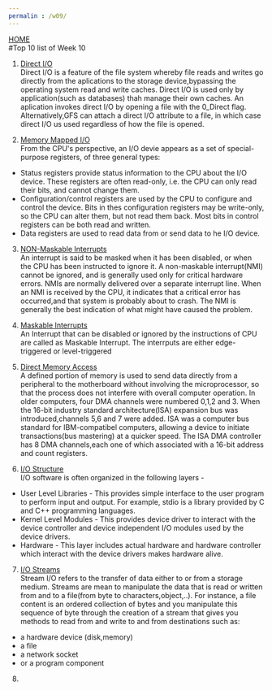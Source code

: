 ```yaml
---
permalin : /w09/
---
```

[HOME](../)
<br>
#Top 10 list of Week 10
<br>

1. [Direct I/O](https://access.redhat.com/documentation/en-us/red_hat_enterprise_linux/5/html/global_file_system/s1-manage-direct-io)<br>
Direct I/O is a feature of the file system whereby file reads and writes go directly from the aplications to the storage device,bypassing the operating system read and write caches. Direct I/O is used only by application(such as databases) thah manage their own caches.
An aplication invokes direct I/O by opening a file with the 0_Direct flag. Alternatively,GFS can attach a direct I/O attribute to a file, in which case direct I/O us used regardless of how the file is opened.

2. [Memory Mapped I/O](http://www.cs.uwm.edu/classes/cs315/Bacon/Lecture/HTML/ch14s03.html)<br>
From the CPU's perspective, an I/O devie appears as a set of special-purpose registers, of three general types:
- Status registers provide status information to the CPU about the I/O device. These registers are often read-only, i.e. the CPU can only read their bits, and cannot change them.
- Configuration/control registers are used by the CPU to configure and control the device. Bits in thes configuration registers may be write-only, so the CPU can alter them, but not read them back. Most bits in control registers can be both read and written.
- Data registers are used to read data from or send data to he I/O device.

3. [NON-Maskable Interrupts](https://access.redhat.com/documentation/en-us/red_hat_enterprise_linux_for_real_time/7/html/reference_guide/non-maskable_interrupts)<br>
An interrupt is said to be masked when it has been disabled, or when the CPU has been instructed to ignore it. A non-maskable interrupt(NMI) cannot be ignored, and is generally used only for critical hardware errors.
NMIs are normally delivered over a separate interrupt line. When an NMI is received by the CPU, it indicates that a critical error has occurred,and that system is probably about to crash. The NMI is generally the best indication of what might have caused the problem.

4. [Maskable Interrupts](https://www.geeksforgeeks.org/difference-between-maskable-and-non-maskable-interrupt/)<br>
An Interrupt that can be disabled or ignored by the instructions of CPU are called as Maskable Interrupt. The interrputs are either edge-triggered or level-triggered 

5. [Direct Memory Access](https://www.techopedia.com/definition/2767/direct-memory-access-dma)<br>
A defined portion of memory is used to send data directly from a peripheral to the motherboard without involving the microprocessor, so that the process does not interfere with overall computer operation.
In older computers, four DMA channels were numbered 0,1,2 and 3. When the 16-bit industry standard architecture(ISA) expansion bus was introduced,channels 5,6 and 7 were added.
ISA was a computer bus standard for IBM-compatibel computers, allowing a device to initiate transactions(bus mastering) at a quicker speed. The ISA DMA controller has 8 DMA channels,each one of which associated with a 16-bit address and count registers.

6. [I/O Structure](https://www.tutorialspoint.com/operating_system/os_io_software.htm)<br>
I/O software is often organized in the following layers -
- User Level Libraries - This provides simple interface to the user program to perform input and output. For example, stdio is a library provided by C and C++ programming languages.
- Kernel Level Modules - This provides device driver to interact with the device controller and device independent I/O modules used by the device drivers.
- Hardware - This layer includes actual hardware and hardware controller which interact with the device drivers makes hardware alive.

7. [I/O Streams](https://datacadamia.com/io/stream)<br>
Stream I/O refers to the transfer of data either to or from a storage medium. Streams are mean to manipulate the data that is read or written from and to a file(from byte to characters,object,..).
For instance, a file content is an ordered collection of bytes and you manipulate this sequence of byte through the creation of a stream that gives you methods to read from and write to and from destinations such as:
- a hardware device (disk,memory)
- a file
- a network socket
- or a program component

8. 
